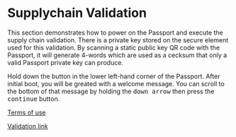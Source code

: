 # Supplychain Validation
This section demonstrates how to power on the Passport and execute the supply chain validation. There is a private key stored on the secure element used for this validation. By scanning a static public key QR code with the Passport, it will generate 4-words which are used as a cecksum that only a valid Passport private key can produce. 

Hold down the button in the lower left-hand corner of the Passport. After initial boot, you will be greated with a welcome message. You can scroll to the bottom of that message by holding the <kbd>down arrow</kbd> then press the <kbd>continue</kbd> button.

<p >

[Terms of use](https://foundationdevices.com/passport-terms/)

[Validation link](https://validate.foundationdevices.com/)
